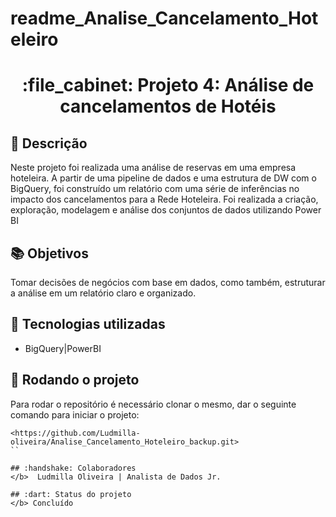 # readme_Analise_Cancelamento_Hoteleiro
<h1 align="center">:file_cabinet: Projeto 4: Análise de cancelamentos de Hotéis</h1>

## :memo: Descrição

Neste projeto foi realizada uma análise de reservas em uma empresa hoteleira. A partir de uma pipeline de dados e uma estrutura de DW com o BigQuery, foi construído um relatório com uma série de inferências no impacto dos cancelamentos para a Rede Hoteleira. Foi realizada a criação, exploração, modelagem e análise dos conjuntos de dados utilizando Power BI


## :books: Objetivos 
</b> Tomar decisões de negócios com base em dados, como também, estruturar a análise em um relatório claro e organizado.

## :wrench: Tecnologias utilizadas
* BigQuery|PowerBI

## :rocket: Rodando o projeto
Para rodar o repositório é necessário clonar o mesmo, dar o seguinte comando para iniciar o projeto:
```
<https://github.com/Ludmilla-oliveira/Analise_Cancelamento_Hoteleiro_backup.git>
``

## :handshake: Colaboradores
</b>  Ludmilla Oliveira | Analista de Dados Jr.

## :dart: Status do projeto
</b> Concluído
